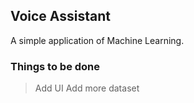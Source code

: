 ## Voice Assistant

A simple application of Machine Learning.


### Things to be done

>Add UI
>Add more dataset 